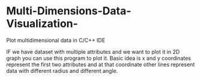 # Multi-Dimensions-Data-Visualization-
Plot multidimensional data in C/C++ IDE

IF we have dataset with multiple attributes and we want to plot it in 2D graph you can use this program to plot it.
Basic idea is x and y coordinates represent the first two attributes and at that coordinate other lines represent data with different radius and different angle.
